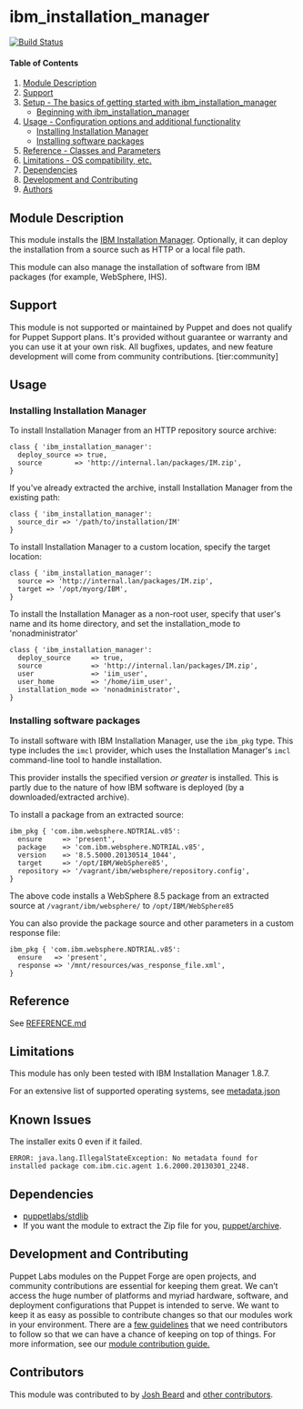 # ibm_installation_manager

[![Build Status](https://img.shields.io/travis/puppetlabs/puppetlabs-ibm_installation_manager.svg?style=flat-square)](https://travis-ci.org/puppetlabs/puppetlabs-ibm_installation_manager)

#### Table of Contents


1. [Module Description](#module-description)
2. [Support](#support)
3. [Setup - The basics of getting started with ibm_installation_manager](#setup)
    * [Beginning with ibm_installation_manager](#beginning-with-ibm_installation_manager)
4. [Usage - Configuration options and additional functionality](#usage)
    * [Installing Installation Manager](#installing-installation-manager)
    * [Installing software packages](#installing-software-packages)
5. [Reference - Classes and Parameters](#reference)
6. [Limitations - OS compatibility, etc.](#limitations)
7. [Dependencies](#dependencies)
8. [Development and Contributing](#development-and-contributing)
9. [Authors](#authors)

## Module Description

This module installs the [IBM Installation Manager](http://www-947.ibm.com/support/entry/portal/product/rational/ibm_installation_manager?productContext=-57272472). Optionally, it can deploy the installation from a source such as HTTP or a local file path.

This module can also manage the installation of software from IBM packages (for example, WebSphere, IHS).

## Support

This module is not supported or maintained by Puppet and does not qualify for Puppet Support plans.
It's provided without guarantee or warranty and you can use it at your own risk.
All bugfixes, updates, and new feature development will come from community contributions.
[tier:community]

## Usage

### Installing Installation Manager

To install Installation Manager from an HTTP repository source archive:

```puppet
class { 'ibm_installation_manager':
  deploy_source => true,
  source        => 'http://internal.lan/packages/IM.zip',
}
```

If you've already extracted the archive, install Installation Manager from the existing path:

```puppet
class { 'ibm_installation_manager':
  source_dir => '/path/to/installation/IM'
}
```

To install Installation Manager to a custom location, specify the target location:

```puppet
class { 'ibm_installation_manager':
  source => 'http://internal.lan/packages/IM.zip',
  target => '/opt/myorg/IBM',
}
```

To install the Installation Manager as a non-root user, specify that user's name and its home directory, and set the installation_mode to 'nonadministrator'

```puppet
class { 'ibm_installation_manager':
  deploy_source     => true,
  source            => 'http://internal.lan/packages/IM.zip',
  user              => 'iim_user',
  user_home         => '/home/iim_user',
  installation_mode => 'nonadministrator',
}
```

### Installing software packages

To install software with IBM Installation Manager, use the `ibm_pkg` type. This type includes the `imcl` provider, which uses the Installation Manager's `imcl` command-line tool to handle installation.

This provider installs the specified version _or greater_ is installed. This is partly due to the nature of how IBM software
is deployed (by a downloaded/extracted archive).

To install a package from an extracted source:

```puppet
ibm_pkg { 'com.ibm.websphere.NDTRIAL.v85':
  ensure     => 'present',
  package    => 'com.ibm.websphere.NDTRIAL.v85',
  version    => '8.5.5000.20130514_1044',
  target     => '/opt/IBM/WebSphere85',
  repository => '/vagrant/ibm/websphere/repository.config',
}
```

The above code installs a WebSphere 8.5 package from an extracted source at `/vagrant/ibm/websphere/` to `/opt/IBM/WebSphere85`

You can also provide the package source and other parameters in a custom response file:

```puppet
ibm_pkg { 'com.ibm.websphere.NDTRIAL.v85':
  ensure   => 'present',
  response => '/mnt/resources/was_response_file.xml',
}
```

## Reference

See [REFERENCE.md](https://github.com/puppetlabs/puppetlabs-ibm_installation_manager/blob/main/REFERENCE.md)

## Limitations

This module has only been tested with IBM Installation Manager 1.8.7.

For an extensive list of supported operating systems, see [metadata.json](https://github.com/puppetlabs/puppetlabs-ibm_installation_manager/blob/main/metadata.json)

## Known Issues

The installer exits 0 even if it failed. 

```
ERROR: java.lang.IllegalStateException: No metadata found for installed package com.ibm.cic.agent 1.6.2000.20130301_2248.
```

## Dependencies

* [puppetlabs/stdlib](https://forge.puppetlabs.com/puppetlabs/stdlib)
* If you want the module to extract the Zip file for you, [puppet/archive](https://forge.puppetlabs.com/puppet/archive).

## Development and Contributing

Puppet Labs modules on the Puppet Forge are open projects, and community contributions are essential for keeping them great. We can’t access the huge number of platforms and myriad hardware, software, and deployment configurations that Puppet is intended to serve. We want to keep it as easy as possible to contribute changes so that our modules work in your environment. There are a [few guidelines](CONTRIBUTING.md) that we need contributors to follow so that we can have a chance of keeping on top of things. For more information, see our [module contribution guide.](https://puppet.com/docs/puppet/latest/contributing.html)

## Contributors

This module was contributed to by [Josh Beard](https://github.com/joshbeard) and [other contributors](https://github.com/puppetlabs/puppetlabs-ibm_installation_manager/graphs/contributors).
